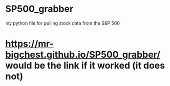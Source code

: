 # SP500_grabber
my python file for pulling stock data from the S&amp;P 500

# https://mr-bigchest.github.io/SP500_grabber/ would be the link if it worked (it does not)
